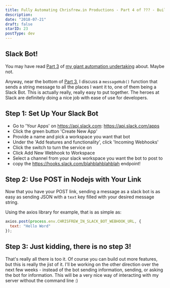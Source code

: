 ```yaml
---
title: Fully Automating Chrisfrew.in Productions - Part 4 of ??? - Building a Slack Bot
description: 
date: "2018-07-21"
draft: false
starID: 23
postType: dev
---
```


## Slack Bot!

You may have read [Part 3](https://chrisfrew.in/fully-automating-chrisfrew-in-productions-part-3-of-github-webhook-monitor/) of [my giant automation undertaking](https://chrisfrew.in/fully-automating-chrisfrew-in-productions-part-1-of-roadmap-and-links-to-process/) about. Maybe not.

Anyway, near the bottom of [Part 3](https://chrisfrew.in/fully-automating-chrisfrew-in-productions-part-3-of-github-webhook-monitor/), I discuss a `messageHub()` function that sends a string message to all the places I want it to, one of them being a Slack Bot. This is actually really, really easy to put together. The heroes at Slack are definitely doing a nice job with ease of use for developers.

## Step 1: Set Up Your Slack Bot

- Go to 'Your Apps' on https://api.slack.com: https://api.slack.com/apps
- Click the green button 'Create New App'
- Provide a name and pick a workspace you want that bot
- Under the 'Add features and functionality', click 'Incoming Webhooks'
- Click the switch to turn the service on
- Click Add New Webhook to Workspace
- Select a channel from your slack workspace you want the bot to post to
- copy the https://hooks.slack.com/blahblahblahblah endpoint!

## Step 2: Use POST in Nodejs with Your Link

Now that you have your POST link, sending a message as a slack bot is as easy as sending JSON with a `text` key filled with your desired message string.

Using the axios library for example, that is as simple as:

```javascript
axios.post(process.env.CHRISFREW_IN_SLACK_BOT_WEBHOOK_URL, {
  text: "Hello Word"
});
```

## Step 3: Just kidding, there is no step 3!

That's really all there is too it. Of course you can build out more features, but this is really the jist of it. I'll be working on the other direction over the next few weeks - instead of the bot sending information, sending, or asking the bot for information. This will be a very nice way of interacting with my server without the command line :)

